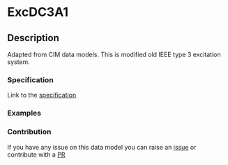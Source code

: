 # ExcDC3A1

## Description 

Adapted from CIM data models. This is modified old IEEE type 3 excitation system.
### Specification

Link to the [specification](https://smart-data-models.github.io/dataModel.EnergyCIM/ExcDC3A1/doc/spec.md)
### Examples
### Contribution

 If you have any issue on this data model you can raise an [issue](https://github.com/smart-data-models/dataModel.EnergyCIM/issues)  or contribute with a [PR](https://github.com/smart-data-models/dataModel.EnergyCIM/pulls)